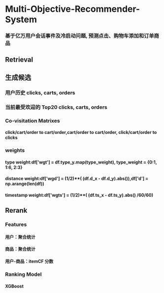 # Multi-Objective-Recommender-System
### 基于亿万用户会话事件及冷启动问题, 预测点击、购物车添加和订单商品
## Retrieval
## 生成候选
### 用户历史 clicks, carts, orders 
###  当前最受欢迎的 Top20 clicks, carts, orders
### Co-visitation Matrixes
#### click/cart/order to cart/order,cart/order to cart/order, click/cart/order to clicks
### weights
#### type weight:df['wgt'] = df.type_y.map(type_weight), type_weight = {0:1, 1:6, 2:3} 
#### distance weight:df['wgd'] = (1/2)**( (df.d_x - df.d_y).abs()),df['d'] = np.arange(len(df))  
#### timestamp weight:df['wgts'] = (1/2)**( (df.ts_x - df.ts_y).abs() /60/60)

## Rerank
### Features
#### 用户：聚合统计
#### 商品：聚合统计
#### 用户-商品：itemCF 分数
### Ranking Model
#### XGBoost
